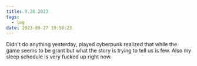 ```yaml
---
title: 9.26.2023
tags:
  - log
date: 2023-09-27 19:50:23
---
```


Didn't do anything yesterday, played cyberpunk realized that while the game seems to be grant but what the story is trying to tell us is few. Also my sleep schedule is very fucked up right now.